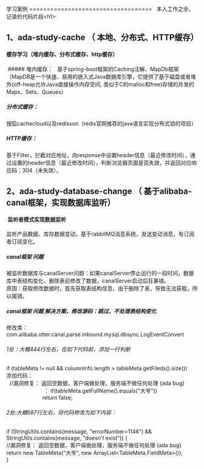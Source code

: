 学习案例
===================================  
  本人工作之余，记录的代码片段\<h1\>
    
1、ada-study-cache （ 本地、分布式、HTTP缓存） 
-----------------------------------   
####  缓存学习（堆内缓存、分布式缓存、http缓存）
  ##### 堆内缓存：  
  基于spring-boot框架的Caching注解、MapDb框架（MapDB是一个快速、易用的嵌入式Java数据库引擎，它提供了基于磁盘或者堆外(off-heap允许Java直接操作内存空间, 类似于C的malloc和free)存储的并发的Maps、Sets、Queues）
  ##### 分布式缓存：
  搜狐cachecloud以及redisson（redis官网推荐的java语言实现分布式锁的项目）
  ##### HTTP缓存：  
  基于Filter，拦截对应地址，向response中设置header信息（最近修改时间），通过设置的header信息（最近修改时间），判断浏览器页面是否失效，并返回对应响应码：304（未失效）。
  
  
2、ada-study-database-change （ 基于alibaba-canal框架，实现数据库监听） 
-----------------------------------   
####  监听者模式实现数据监听

 监听产品数据、库存数据变动，基于rabbitMQ消息系统，发送变动消息，有订阅者订阅变化。
 
 ##### canal框架 问题
 
 被监听数据库与canalServer问题：如果canalServer停止运行的一段时间，数据库中表结构变化、删除表前修改了数据，canalServer启动后狂暴错。<br />
 原因：获取修改数据时，首先获取表结构信息，由于删除了表，导致无法获取，所以报错。<br />
 
 ##### canal框架 问题 解决方案，修改源码：跳过、不处理表结构变化<br />
 
修改类：com.alibaba.otter.canal.parse.inbound.mysql.dbsync.LogEventConvert<br />
###### 1处：大概444行左右，在如下代码前，添加一行判断<br />

if (tableMeta != null && columnInfo.length > tableMeta.getFileds().size())<br />
添加代码：<br />
   //漏洞修复： 返回空数据，客户端做处理，服务端不做任何处理 {ada bug}        <br />                          ：
 if(tableMeta.getFullName().equals("大爷"))          <br />                        
 		return false;                                              <br />       
    
###### 2处:大概687行左右，将代码修改为如下内容：<br />

   if (StringUtils.contains(message, "errorNumber=1146") && StringUtils.contains(message, "doesn't exist")) {<br />
       //漏洞修复： 返回空数据，客户端做处理，服务端不做任何处理 {ada bug}<br />
        return new TableMeta("大爷", new ArrayList<TableMeta.FieldMeta>());<br />
   }<br />
 



